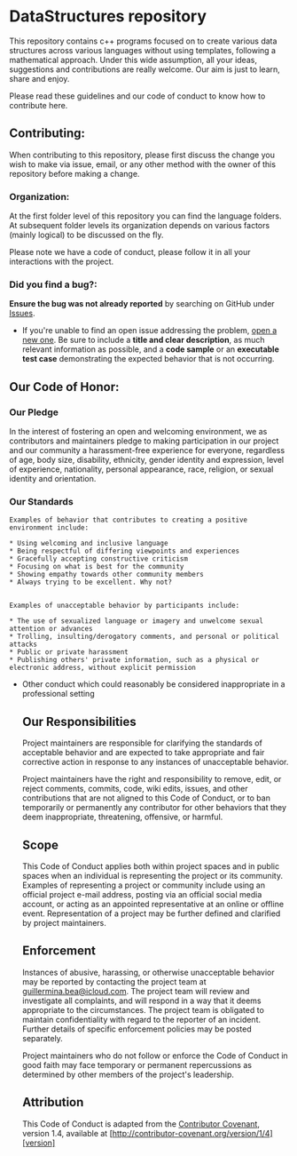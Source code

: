 # DataStructures repository

This repository contains c++ programs focused on to create various data structures across various languages without using templates, following a mathematical approach. 
Under this wide assumption, all your ideas, suggestions and contributions are really welcome. Our aim is just to learn, share and enjoy.

Please read these guidelines and our code of conduct to know how to contribute here.

## Contributing:

When contributing to this repository, please first discuss the change you wish to make via issue,
email, or any other method with the owner of this repository before making a change. 


 ### Organization:
 
At the first folder level of this repository you can find the language folders. At subsequent folder levels its organization 
depends on various factors (mainly logical) to be discussed on the fly.


Please note we have a code of conduct, please follow it in all your interactions with the project. 


### Did you find a bug?:

**Ensure the bug was not already reported** by searching on GitHub under [Issues](https://github.com/faunna/DataStructures/issues).
* If you're unable to find an open issue addressing the problem, [open a new one](https://github.com/faunna/DataStructures/issues/new). 
Be sure to include a **title and clear description**, as much relevant information as possible, and a **code sample** 
or an **executable test case** demonstrating the expected behavior that is not occurring.

## Our Code of Honor:


### Our Pledge
In the interest of fostering an open and welcoming environment, we as contributors and maintainers pledge 
to making participation in our project and our community a harassment-free experience for everyone, regardless 
of age, body size, disability, ethnicity, gender identity and expression, level of experience, nationality,
personal appearance, race, religion, or sexual identity and orientation.


### Our Standards

	Examples of behavior that contributes to creating a positive environment include:
	
	* Using welcoming and inclusive language
	* Being respectful of differing viewpoints and experiences
	* Gracefully accepting constructive criticism
	* Focusing on what is best for the community
	* Showing empathy towards other community members
	* Always trying to be excellent. Why not?

	
	Examples of unacceptable behavior by participants include:
	
	* The use of sexualized language or imagery and unwelcome sexual attention or advances
	* Trolling, insulting/derogatory comments, and personal or political attacks
	* Public or private harassment
	* Publishing others' private information, such as a physical or electronic address, without explicit permission
  * Other conduct which could reasonably be considered inappropriate in a professional setting
	
	## Our Responsibilities
	
	Project maintainers are responsible for clarifying the standards of acceptable behavior and are expected to take appropriate and fair corrective action in response to any instances of unacceptable behavior.
	
	Project maintainers have the right and responsibility to remove, edit, or reject comments, commits, code, wiki edits, issues, and other contributions that are not aligned to this Code of Conduct, or to ban temporarily or permanently any contributor for other behaviors that they deem inappropriate, threatening, offensive, or harmful.
	
	## Scope
	
	This Code of Conduct applies both within project spaces and in public spaces when an individual is representing the project or its community. Examples of representing a project or community include using an official project e-mail address, posting via an official social media account, or acting as an appointed representative at an online or offline event. Representation of a project may be further defined and clarified by project maintainers.
	
	## Enforcement
	
	Instances of abusive, harassing, or otherwise unacceptable behavior may be reported by contacting the project team at guillermina.bea@icloud.com. The project team will review and investigate all complaints, and will respond in a way that it deems appropriate to the circumstances. The project team is obligated to maintain confidentiality with regard to the reporter of an incident. Further details of specific enforcement policies may be posted separately.
	
	Project maintainers who do not follow or enforce the Code of Conduct in good faith may face temporary or permanent repercussions as determined by other members of the project's leadership.
	
	## Attribution
	
	This Code of Conduct is adapted from the [Contributor Covenant][homepage], version 1.4, available at [http://contributor-covenant.org/version/1/4][version]
	
	[homepage]: http://contributor-covenant.org
	[version]: http://contributor-covenant.org/version/1/4/

